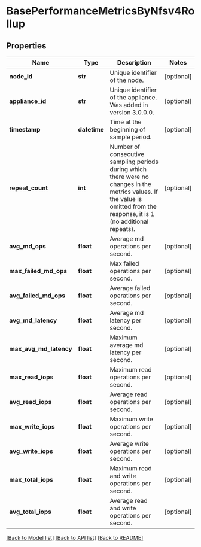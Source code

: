 # BasePerformanceMetricsByNfsv4Rollup

## Properties
Name | Type | Description | Notes
------------ | ------------- | ------------- | -------------
**node_id** | **str** | Unique identifier of the node. | [optional] 
**appliance_id** | **str** | Unique identifier of the appliance. Was added in version 3.0.0.0. | [optional] 
**timestamp** | **datetime** | Time at the beginning of sample period. | [optional] 
**repeat_count** | **int** | Number of consecutive sampling periods during which there were no changes in the metrics values. If the value is omitted from the response, it is 1 (no additional repeats).  | [optional] 
**avg_md_ops** | **float** | Average md operations per second. | [optional] 
**max_failed_md_ops** | **float** | Max failed operations per second. | [optional] 
**avg_failed_md_ops** | **float** | Average failed operations per second. | [optional] 
**avg_md_latency** | **float** | Average md latency per second. | [optional] 
**max_avg_md_latency** | **float** | Maximum average md latency per second. | [optional] 
**max_read_iops** | **float** | Maximum read operations per second. | [optional] 
**avg_read_iops** | **float** | Average read operations per second. | [optional] 
**max_write_iops** | **float** | Maximum write operations per second. | [optional] 
**avg_write_iops** | **float** | Average write operations per second. | [optional] 
**max_total_iops** | **float** | Maximum read and write operations per second. | [optional] 
**avg_total_iops** | **float** | Average read and write operations per second. | [optional] 

[[Back to Model list]](../README.md#documentation-for-models) [[Back to API list]](../README.md#documentation-for-api-endpoints) [[Back to README]](../README.md)


